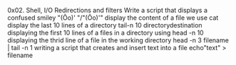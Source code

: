 0x02. Shell, I/O Redirections and filters
Write a script that displays a confused smiley "(Ôo)' "/"(Ôo)'"
display the content of a file we use cat
display the last 10 lines of a directory tail-n 10 directorydestination
displaying the first 10 lines of a files in a directory using head -n 10
displaying the thrid line of a file in the working directory head -n 3 filename | tail -n 1
writing a script that creates and insert text into a file echo"text" > filename  
